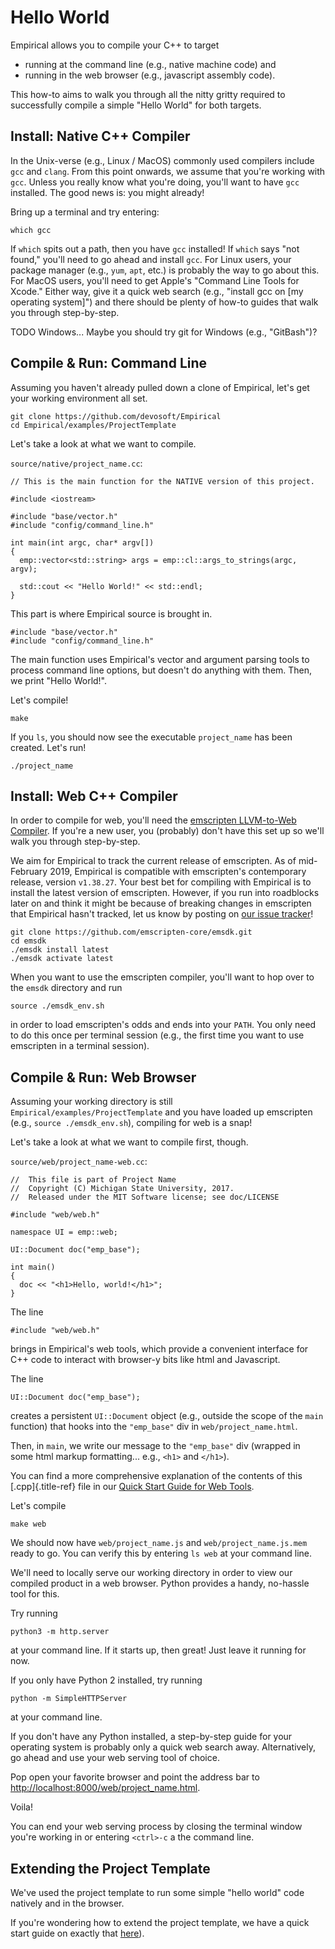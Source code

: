 Hello World
===========

Empirical allows you to compile your C++ to target

-   running at the command line (e.g., native machine code) and
-   running in the web browser (e.g., javascript assembly code).

This how-to aims to walk you through all the nitty gritty required to
successfully compile a simple \"Hello World\" for both targets.

Install: Native C++ Compiler
----------------------------

In the Unix-verse (e.g., Linux / MacOS) commonly used compilers include
`gcc` and `clang`. From this point onwards, we assume that you\'re
working with `gcc`. Unless you really know what you\'re doing, you\'ll
want to have `gcc` installed. The good news is: you might already!

Bring up a terminal and try entering:

``` {.bash}
which gcc
```

If `which` spits out a path, then you have `gcc` installed! If `which`
says \"not found,\" you\'ll need to go ahead and install `gcc`. For
Linux users, your package manager (e.g., `yum`, `apt`, etc.) is probably
the way to go about this. For MacOS users, you\'ll need to get Apple\'s
\"Command Line Tools for Xcode.\" Either way, give it a quick web search
(e.g., \"install gcc on \[my operating system\]\") and there should be
plenty of how-to guides that walk you through step-by-step.

TODO Windows\... Maybe you should try git for Windows (e.g.,
\"GitBash\")?

Compile & Run: Command Line
---------------------------

Assuming you haven\'t already pulled down a clone of Empirical, let\'s
get your working environment all set.

``` {.bash}
git clone https://github.com/devosoft/Empirical
cd Empirical/examples/ProjectTemplate
```

Let\'s take a look at what we want to compile.

`source/native/project_name.cc`:

``` {.c++}
// This is the main function for the NATIVE version of this project.

#include <iostream>

#include "base/vector.h"
#include "config/command_line.h"

int main(int argc, char* argv[])
{
  emp::vector<std::string> args = emp::cl::args_to_strings(argc, argv);

  std::cout << "Hello World!" << std::endl;
}
```

This part is where Empirical source is brought in.

``` {.c++}
#include "base/vector.h"
#include "config/command_line.h"
```

The main function uses Empirical\'s vector and argument parsing tools to
process command line options, but doesn\'t do anything with them. Then,
we print \"Hello World!\".

Let\'s compile!

``` {.bash}
make
```

If you `ls`, you should now see the executable `project_name` has been
created. Let\'s run!

``` {.bash}
./project_name
```

Install: Web C++ Compiler
-------------------------

In order to compile for web, you\'ll need the [emscripten LLVM-to-Web
Compiler](https://emscripten.org). If you\'re a new user, you (probably)
don\'t have this set up so we\'ll walk you through step-by-step.

We aim for Empirical to track the current release of emscripten. As of
mid-February 2019, Empirical is compatible with emscripten\'s
contemporary release, version `v1.38.27`. Your best bet for compiling
with Empirical is to install the latest version of emscripten. However,
if you run into roadblocks later on and think it might be because of
breaking changes in emscripten that Empirical hasn\'t tracked, let us
know by posting on [our issue
tracker](https://github.com/devosoft/Empirical/issues)!

``` {.bash}
git clone https://github.com/emscripten-core/emsdk.git
cd emsdk
./emsdk install latest
./emsdk activate latest
```

When you want to use the emscripten compiler, you\'ll want to hop over
to the `emsdk` directory and run

``` {.bash}
source ./emsdk_env.sh
```

in order to load emscripten\'s odds and ends into your `PATH`. You only
need to do this once per terminal session (e.g., the first time you want
to use emscripten in a terminal session).

Compile & Run: Web Browser
--------------------------

Assuming your working directory is still
`Empirical/examples/ProjectTemplate` and you have loaded up emscripten
(e.g., `source ./emsdk_env.sh`), compiling for web is a snap!

Let\'s take a look at what we want to compile first, though.

`source/web/project_name-web.cc`:

``` {.c++}
//  This file is part of Project Name
//  Copyright (C) Michigan State University, 2017.
//  Released under the MIT Software license; see doc/LICENSE

#include "web/web.h"

namespace UI = emp::web;

UI::Document doc("emp_base");

int main()
{
  doc << "<h1>Hello, world!</h1>";
}
```

The line

``` {.c++}
#include "web/web.h"
```

brings in Empirical\'s web tools, which provide a convenient interface
for C++ code to interact with browser-y bits like html and Javascript.

The line

``` {.c++}
UI::Document doc("emp_base");
```

creates a persistent `UI::Document` object (e.g., outside the scope of
the `main` function) that hooks into the `"emp_base"` div in
`web/project_name.html`.

Then, in `main`, we write our message to the `"emp_base"` div (wrapped
in some html markup formatting\... e.g., `<h1>` and `</h1>`).

You can find a more comprehensive explanation of the contents of this
[.cpp]{.title-ref} file in our [Quick Start Guide for Web
Tools](3-WebTools.html).

Let\'s compile

``` {.bash}
make web
```

We should now have `web/project_name.js` and `web/project_name.js.mem`
ready to go. You can verify this by entering `ls web` at your command
line.

We\'ll need to locally serve our working directory in order to view our
compiled product in a web browser. Python provides a handy, no-hassle
tool for this.

Try running

``` {.bash}
python3 -m http.server
```

at your command line. If it starts up, then great! Just leave it running
for now.

If you only have Python 2 installed, try running

``` {.bash}
python -m SimpleHTTPServer
```

at your command line.

If you don\'t have any Python installed, a step-by-step guide for your
operating system is probably only a quick web search away.
Alternatively, go ahead and use your web serving tool of choice.

Pop open your favorite browser and point the address bar to
<http://localhost:8000/web/project_name.html>.

Voila!

You can end your web serving process by closing the terminal window
you\'re working in or entering `<ctrl>-c` a the command line.

Extending the Project Template
------------------------------

We\'ve used the project template to run some simple \"hello world\" code
natively and in the browser.

If you\'re wondering how to extend the project template, we have a quick
start guide on exactly that [here](4-UsingProjectTemplate.html)).
